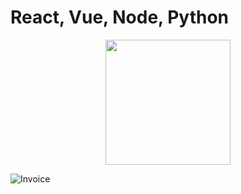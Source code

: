 # React, Vue, Node, Python

<p align="center">
  <img src="https://github.com/thompsonemerson/thompsonemerson/raw/master/cover-thompson.png" height="200"/>
</p>

![Invoice](https://res.cloudinary.com/almpo/image/upload/v1637311386/invoice/invoice-app_tcz0dj.png)



